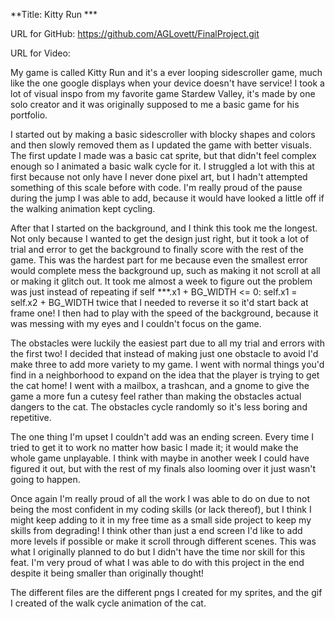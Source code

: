 **Title: Kitty Run ***

URL for GitHub: https://github.com/AGLovett/FinalProject.git 

URL for Video:

My game is called Kitty Run and it's a ever looping sidescroller game, much like the one google displays when your device doesn't have service! I took a lot of visual inspo from my favorite game Stardew Valley, it's made by one solo creator and it was originally supposed to me a basic game for his portfolio.

I started out by making a basic sidescroller with blocky shapes and colors and then slowly removed them as I updated the game with better visuals. The first update I made was a basic cat sprite, but that didn't feel complex enough so I animated a basic walk cycle for it. I struggled a lot with this at first because not only have I never done pixel art, but I hadn't attempted something of this scale before with code. I'm really proud of the pause during the jump I was able to add, because it would have looked a little off if the walking animation kept cycling.

After that I started on the background, and I think this took me the longest. Not only because I wanted to get the design just right, but it took a lot of trial and error to get the background to finally score with the rest of the game. This was the hardest part for me because even the smallest error would complete mess the background up, such as making it not scroll at all or making it glitch out. It took me almost a week to figure out the problem was just instead of repeating if self ***.x1 + BG_WIDTH <= 0:  self.x1 = self.x2 + BG_WIDTH twice that I needed to reverse it so it'd start back at frame one! I then had to play with the speed of the background, because it was messing with my eyes and I couldn't focus on the game.

The obstacles were luckily the easiest part due to all my trial and errors with the first two! I decided that instead of making just one obstacle to avoid I'd make three to add more variety to my game. I went with normal things you'd find in a neighborhood to expand on the idea that the player is trying to get the cat home! I went with a mailbox, a trashcan, and a gnome to give the game a more fun a cutesy feel rather than making the obstacles actual dangers to the cat. The obstacles cycle randomly so it's less boring and repetitive.

The one thing I'm upset I couldn't add was an ending screen. Every time I tried to get it to work no matter how basic I made it; it would make the whole game unplayable. I think with maybe in another week I could have figured it out, but with the rest of my finals also looming over it just wasn't going to happen.

Once again I'm really proud of all the work I was able to do on due to not being the most confident in my coding skills (or lack thereof), but I think I might keep adding to it in my free time as a small side project to keep my skills from degrading! I think other than just a end screen I'd like to add more levels if possible or make it scroll through different scenes. This was what I originally planned to do but I didn't have the time nor skill for this feat. I'm very proud of what I was able to do with this project in the end despite it being smaller than originally thought!

The different files are the different pngs I created for my sprites, and the gif I created of the walk cycle animation of the cat.

       
